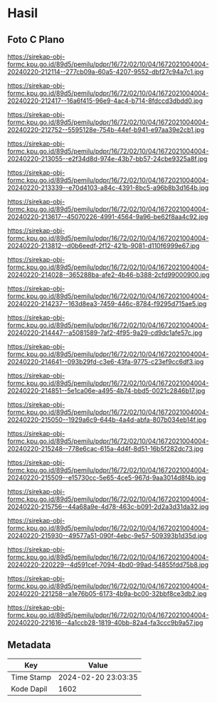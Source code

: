 # Hasil

## Foto C Plano

https://sirekap-obj-formc.kpu.go.id/89d5/pemilu/pdpr/16/72/02/10/04/1672021004004-20240220-212114--277cb09a-60a5-4207-9552-dbf27c94a7c1.jpg

https://sirekap-obj-formc.kpu.go.id/89d5/pemilu/pdpr/16/72/02/10/04/1672021004004-20240220-212417--16a6f415-96e9-4ac4-b714-8fdccd3dbdd0.jpg

https://sirekap-obj-formc.kpu.go.id/89d5/pemilu/pdpr/16/72/02/10/04/1672021004004-20240220-212752--5595128e-754b-44ef-b941-e97aa39e2cb1.jpg

https://sirekap-obj-formc.kpu.go.id/89d5/pemilu/pdpr/16/72/02/10/04/1672021004004-20240220-213055--e2f34d8d-974e-43b7-bb57-24cbe9325a8f.jpg

https://sirekap-obj-formc.kpu.go.id/89d5/pemilu/pdpr/16/72/02/10/04/1672021004004-20240220-213339--e70d4103-a84c-4391-8bc5-a96b8b3d164b.jpg

https://sirekap-obj-formc.kpu.go.id/89d5/pemilu/pdpr/16/72/02/10/04/1672021004004-20240220-213617--45070226-4991-4564-9a96-be62f8aa4c92.jpg

https://sirekap-obj-formc.kpu.go.id/89d5/pemilu/pdpr/16/72/02/10/04/1672021004004-20240220-213812--d0b6eedf-2f12-421b-9081-d110f6999e67.jpg

https://sirekap-obj-formc.kpu.go.id/89d5/pemilu/pdpr/16/72/02/10/04/1672021004004-20240220-214028--365288ba-afe2-4b46-b388-2cfd99000900.jpg

https://sirekap-obj-formc.kpu.go.id/89d5/pemilu/pdpr/16/72/02/10/04/1672021004004-20240220-214237--163d8ea3-7459-446c-8784-f9295d715ae5.jpg

https://sirekap-obj-formc.kpu.go.id/89d5/pemilu/pdpr/16/72/02/10/04/1672021004004-20240220-214447--a5081589-7af2-4f95-9a29-cd9dc1afe57c.jpg

https://sirekap-obj-formc.kpu.go.id/89d5/pemilu/pdpr/16/72/02/10/04/1672021004004-20240220-214641--093b29fd-c3e6-43fa-9775-c23ef9cc6df3.jpg

https://sirekap-obj-formc.kpu.go.id/89d5/pemilu/pdpr/16/72/02/10/04/1672021004004-20240220-214851--5e1ca06e-a495-4b74-bbd5-0021c2846b17.jpg

https://sirekap-obj-formc.kpu.go.id/89d5/pemilu/pdpr/16/72/02/10/04/1672021004004-20240220-215050--1929a6c9-644b-4a4d-abfa-807b034eb14f.jpg

https://sirekap-obj-formc.kpu.go.id/89d5/pemilu/pdpr/16/72/02/10/04/1672021004004-20240220-215248--778e6cac-615a-4d4f-8d51-16b5f282dc73.jpg

https://sirekap-obj-formc.kpu.go.id/89d5/pemilu/pdpr/16/72/02/10/04/1672021004004-20240220-215509--e15730cc-5e65-4ce5-967d-9aa3014d8f4b.jpg

https://sirekap-obj-formc.kpu.go.id/89d5/pemilu/pdpr/16/72/02/10/04/1672021004004-20240220-215756--44a68a9e-4d78-463c-b091-2d2a3d31da32.jpg

https://sirekap-obj-formc.kpu.go.id/89d5/pemilu/pdpr/16/72/02/10/04/1672021004004-20240220-215930--49577a51-090f-4ebc-9e57-509393b1d35d.jpg

https://sirekap-obj-formc.kpu.go.id/89d5/pemilu/pdpr/16/72/02/10/04/1672021004004-20240220-220229--4d591cef-7094-4bd0-99ad-54855fdd75b8.jpg

https://sirekap-obj-formc.kpu.go.id/89d5/pemilu/pdpr/16/72/02/10/04/1672021004004-20240220-221258--a1e76b05-6173-4b9a-bc00-32bbf8ce3db2.jpg

https://sirekap-obj-formc.kpu.go.id/89d5/pemilu/pdpr/16/72/02/10/04/1672021004004-20240220-221616--4a1ccb28-1819-40bb-82a4-fa3ccc9b9a57.jpg


## Metadata

| Key        | Value               |
| ---------- | ------------------- |
| Time Stamp | 2024-02-20 23:03:35 |
| Kode Dapil | 1602                |



